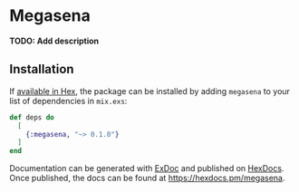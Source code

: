 # Megasena

**TODO: Add description**

## Installation

If [available in Hex](https://hex.pm/docs/publish), the package can be installed
by adding `megasena` to your list of dependencies in `mix.exs`:

```elixir
def deps do
  [
    {:megasena, "~> 0.1.0"}
  ]
end
```

Documentation can be generated with [ExDoc](https://github.com/elixir-lang/ex_doc)
and published on [HexDocs](https://hexdocs.pm). Once published, the docs can
be found at <https://hexdocs.pm/megasena>.

